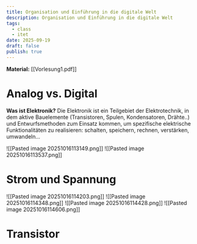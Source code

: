 ```yaml
---
title: Organisation und Einführung in die digitale Welt
description: Organisation und Einführung in die digitale Welt
tags:
  - class
  - itet
date: 2025-09-19
draft: false
publish: true
---
```

**Material:** [[Vorlesung1.pdf]]

# Analog vs. Digital
**Was ist Elektronik?**
Die Elektronik ist ein Teilgebiet der Elektrotechnik, in dem aktive Bauelemente (Transistoren, Spulen, Kondensatoren, Drähte..) und Entwurfsmethoden zum Einsatz kommen, um spezifische elektrische Funktionalitäten zu realisieren: schalten, speichern, rechnen, verstärken, umwandeln...

![[Pasted image 20251016113149.png]]
![[Pasted image 20251016113537.png]]


# Strom und Spannung
![[Pasted image 20251016114203.png]]
![[Pasted image 20251016114348.png]]
![[Pasted image 20251016114428.png]]
![[Pasted image 20251016114606.png]]

# Transistor
